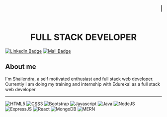 <marquee> 
  <h1 align="center" style: font-size=bold> Hey Developers👋, I am Shailendra Chourey! </h1> </marquee>
<h1 align="center"> FULL STACK DEVELOPER </h1>

[![Linkedin Badge](https://img.shields.io/badge/-shailendrchourey?style=flat&labelColor=0e76a8&logo=linkedin&logoColor=white)](https://www.linkedin.com/in/shailendra-chourey-a62055201/)
 [![Mail Badge](https://img.shields.io/badge/-shailendrachourey420?style=flat&labelColor=c0392b&logo=gmail&logoColor=white)](mailto:shailendrachourey420@gmail.com)



<h2> About me </h2>
I'm Shailendra, a self motivated enthusiast and full stack web developer.
Currently I am doing my training and internship with Edureka! as a full stack web developer  
<hr/>


<img alt="HTML5" src="https://img.shields.io/badge/html5-%23E34F26.svg?style=flat-square&logo=html5&logoColor=white"/>   <img alt="CSS3" src="https://img.shields.io/badge/css3-%231572B6.svg?style=flat-square&logo=css3&logoColor=white"/>  <img alt="Bootstrap" src="https://img.shields.io/badge/bootstrap-%23563D7C.svg?style=flat-square&logo=bootstrap&logoColor=white"/> <img alt="Javascript" src="https://img.shields.io/badge/Javascript-%23F24E1E.svg?style=flat-square&logo=Javascript&logoColor=white"/>  <img alt="Java" src="https://img.shields.io/badge/java-%23ED8B00.svg?style=flat-square&logo=java&logoColor=white"/>  <img alt="NodeJS" src="https://img.shields.io/badge/node.js-%2343853D.svg?style=flat-square&logo=node-dot-js&logoColor=white"/>  <img alt="ExpressJS" src="https://img.shields.io/badge/ExpressJS-%23563D7C.svg?style=flat-square&logo=ExpressJS&logoColor=white"/> <img alt="React" src="https://img.shields.io/badge/react-%2320232a.svg?style=flat-square&logo=react&logoColor=%2361DAFB"/> <img alt="MongoDB" src ="https://img.shields.io/badge/MongoDB-%234ea94b.svg?style=flat-square&logo=mongodb&logoColor=white"/> <img alt="MERN" src="https://img.shields.io/badge/MERN-%23F24E1E.svg?style=flat-square&logo=MERNt&logoColor=white"/>


<!--
**Shailendrac09** is a ✨ _special_ ✨ repository because its `README.md` (this file) appears on your GitHub profile.

Here are some ideas to get you started:

- 🔭 I’m currently working on ...
- 🌱 I’m currently learning ...
- 👯 I’m looking to collaborate on ...
- 🤔 I’m looking for help with ...
- 💬 Ask me about ...
- 📫 How to reach me: ...
- 😄 Pronouns: ...
- ⚡ Fun fact: ...

--->
